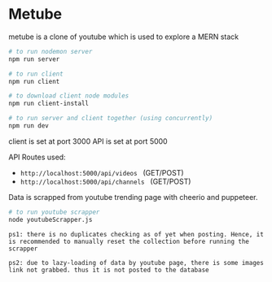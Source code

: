 # Metube
metube is a clone of youtube which is used to explore a MERN stack

```bash
# to run nodemon server
npm run server

# to run client
npm run client

# to download client node modules
npm run client-install

# to run server and client together (using concurrently)
npm run dev
```

client is set at port 3000
API is set at port 5000

API Routes used:
- ```http://localhost:5000/api/videos ``` (GET/POST)
- ```http://localhost:5000/api/channels ``` (GET/POST)


Data is scrapped from youtube trending page with cheerio and puppeteer.
```bash
# to run youtube scrapper
node youtubeScrapper.js
```
`ps1: there is no duplicates checking as of yet when posting. Hence, it is recommended to manually reset the collection before running the scrapper`

`ps2: due to lazy-loading of data by youtube page, there is some images link not grabbed. thus it is not posted to the database ` 